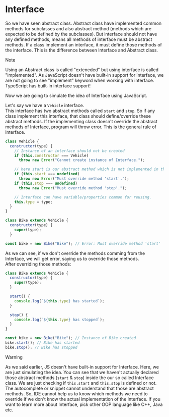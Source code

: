 # Interface

So we have seen abstract class. Abstract class have implemented common methods for subclasses and also abstract method (methods which are expected to be defined by the subclasses). But interface should not have any defined methods, means all methods of interface must be abstract methods. If a class implement an interface, it must define those methods of the interface. This is the difference between Interface and Abstract class.

> [!NOTE]
> Using an Abstract class is called "exteneded" but using interface is called "implemented".
> As JavaScript doesn't have built-in support for interface, we are not going to see "implement" keyword when working with interface.
> TypeScript has built-in interface support!

Now we are going to simulate the idea of Interface using JavaScript.

Let's say we have a `Vehicle` interface. <br/>
This interface has two abstract methods called `start` and `stop`.
So if any class implement this interface, that class should define/override these abstract methods.
If the implementing class doesn't override the abstract methods of Interface, program will throw error.
This is the general rule of Interface.

```js
class Vehicle {
  constructor(type) {
    // Instance of an interface should not be created
    if (this.constructor === Vehicle)
      throw new Error("Cannot create instance of Interface.");

    // here start is our abstract method which is not implemented in the interface, so it is called abstract method.
    if (this.start === undefined)
      throw new Error("Must override method 'start'.");
    if (this.stop === undefined)
      throw new Error("Must override method 'stop'.");

    // Interface can have variable/properties common for reusing.
    this.type = type;
  }
}

class Bike extends Vehicle {
  constructor(type) {
    super(type);
  }

const bike = new Bike("Bike"); // Error: Must override method 'start'
```

As we can see, if we don't override the methods comming from the Interface, we will get error, saying us to override those methods.
<br/>
After overriding those methods:

```js
class Bike extends Vehicle {
  constructor(type) {
    super(type);
  }

  start() {
    console.log(`${this.type} has started`);
  }

  stop() {
    console.log(`${this.type} has stopped`);
  }
}

const bike = new Bike("Bike"); // Instance of Bike created
bike.start(); // Bike has started
bike.stop(); // Bike has stopped
```

> [!WARNING]
> As we said earlier, JS doesn't have built-in support for Interface. Here, we are just simulating the idea.
> You can see that we haven't actually declared those abstract methods (`start` & `stop`) inside the our so called Interface class.
> We are just checking if `this.start` and `this.stop` is defined or not. <br/>
> The autocomplete or snippet cannot understand that those are abstract methods.
> So, IDE cannot help us to know which methods we need to override if we don't know the actual implementation of the Interface.
> If you want to learn more about Interface, pick other OOP language like C++, Java etc.
